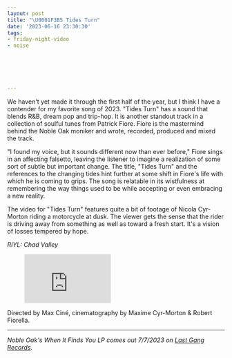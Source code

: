 ```yaml
---
layout: post
title: "\U0001F3B5 Tides Turn"
date: '2023-06-16 23:30:30'
tags:
- friday-night-video
- noise






---
```


We haven't yet made it through the first half of the year, but I think I have a contender for my favorite song of 2023. "Tides Turn" has a sound that blends R&B, dream pop and trip-hop. It is another standout track in a collection of soulful tunes from Patrick Fiore. Fiore is the mastermind behind the Noble Oak moniker and wrote, recorded, produced and mixed the track.

"I found my voice, but it sounds different now than ever before," Fiore sings in an affecting falsetto, leaving the listener to imagine a realization of some sort of subtle but important change. The title, "Tides Turn" and the references to the changing tides hint further at some shift in Fiore's life with which he is coming to grips. The song is relatable in its wistfulness at remembering the way things used to be while accepting or even embracing a new reality.

The video for "Tides Turn" features quite a bit of footage of Nicola Cyr-Morton riding a motorcycle at dusk. The viewer gets the sense that the rider is driving away from something as well as toward a fresh start. It's a vision of losses tempered by hope.

_RIYL: Chad Valley_

<figure class="kg-card kg-embed-card"><iframe width="200" height="113" src="https://www.youtube.com/embed/PoP3RG_B1KU?feature=oembed" frameborder="0" allow="accelerometer; autoplay; clipboard-write; encrypted-media; gyroscope; picture-in-picture; web-share" allowfullscreen title="Noble Oak - Tides Turn (Official Music Video)"></iframe></figure>

Directed by Max Ciné, cinematography by Maxime Cyr-Morton & Robert Fiorella.

* * *

_Noble Oak's When It Finds You LP comes out 7/7/2023 on [Last Gang Records](https://shop.lastgang.com/products/noble-oak-when-it-finds-you-pre-order)._

